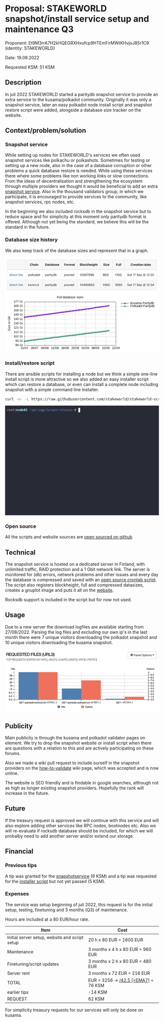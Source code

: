 # Proposal: STAKEWORLD snapshot/install service setup and maintenance Q3

Proponent: Et9M3rrA7H2kHQEGRXHxufcp9HTEmFirMWtKHvjoJ85r1C9 (identity: STAKEWORLD)

Date: 19.09.2022

Requested KSM: 51 KSM 

## Description
In juli 2022 STAKEWORLD started a paritydb snapshot service to provide an extra service to the kusama/polkadot community. Originally it was only a snapshot service, later an easy polkadot node install script and snapshot restore script were added, alongside a database size tracker on the website.

## Context/problem/solution

### Snapshot service
While setting up nodes for STAKEWORLD's services we often used snapshot services like polkachu or polkashots. Sometimes for testing or setting up a new node, also in the case of a database corruption or other problems a quick database restore is needed. While using these services there where some problems like non working links or slow connections. From the ideas of decentralisation and strengthening the ecosystem through multiple providers we thought it would be beneficial to add an extra [snapshot service](https://stakeworld.nl/docs/snapshot). Also in the thousand validators group, in which we participate, it is encouraged to provide services to the community, like snapshot services, rpc nodes, etc. 

In the beginning we also included rocksdb in the snapshot service but to reduce space and for simplicity at this moment only paritydb format is offered. Although not yet being the standard, we believe this will be the standard in the future. 

### Database size history
We also keep track of the database sizes and represent that in a graph. 

![website](snapshot-website.png)

### Install/restore script
There are ansible scripts for installing a node but we think a simple one-line install script is more attractive so we also added an easy installer script which can restore a database, or even can install a complete node including snapshot with a simple command line installer. 

```bash
curl -o- -L https://raw.githubusercontent.com/stakeworld/stakeworld-scripts/master/node-install.sh | bash
```

![node-install](node-install.gif)

### Open source
All the scripts and website sources are [open sourced on github](https://github.com/stakeworld/)

## Technical
The snapshot service is hosted on a dedicated server in Finland, with unlimited traffic, RAID protection and a 1 Gbit network link. The server is monitored for (db) errors, network problems and other issues and every day the database is compressed and saved with an [open source crontab script](https://github.com/stakeworld/stakeworld-website/blob/master/scripts/snapshot.sh). The script also registers blockheight, full and compressed datasizes, creates a gnuplot image and puts it all on the [website](https://stakeworld.nl/snapshot).

Rocksdb support is included in the script but for now not used. 

## Usage
Due to a new server the download logfiles are available starting from 27/08/2022. Parsing the log files and excluding our own ip's in the last month there were 7 unique visitors downloading the polkadot snapshot and 10 unique visitors downloading the kusama snapshot.

![usage](usage.png)

## Publicity
Main publicity is through the kusama and polkadot validator pages on element. We try to drop the snapshot website or install script when there are questions with a relation to this and are actively participating on these forums.  

Also we made a wiki pull request to include ourself in the snapshot providers on the [how-to-validate](https://guide.kusama.network/docs/maintain-guides-how-to-validate-polkadot/) wiki page, which was accepted and is now online.

The website is SEO friendly and is findable in google searches, although not as high as longer existing snapshot providers. Hopefully the rank will increase in the future.

## Future
If the treasury request is approved we will continue with this service and will also explore adding other services like RPC nodes, bootnodes etc. Also we will re-evaluate if rocksdb database should be included, for which we will probalby need to add another server and/or extend our storage. 

## Financial

### Previous tips
A tip was granted for the [snapshotservice](https://www.dotreasury.com/ksm/tips/13427182_0x47212d8518c0c5192db5c7321cab048ba9ae096cef61f7956c9203fd8ab5bc54) (9 KSM) and a tip was requested for the [installer script](https://www.dotreasury.com/ksm/tips/14186624_0x0ad5023d326bd74fb1a3061d1402a903852811ec76b846828d5619a0e37448c0) but not yet passed (5 KSM).

### Expenses
The service was setup beginning of juli 2022, this request is for the initial setup, testing, finetuning and 3 months (Q3) of maintenance.

Hours are included at a 80 EUR/hour rate.

| Item                  | Cost                   |
| ------------          | -----------------------|
| Initial server setup, website and script setup | 20 h x 80 EUR = 1600 EUR            |
| Maintenance           | 3 months x 4 h x 80 EUR = 960 EUR  |
| Finetuning/script updates    | 3 months x 2 h x 80 EUR = 480 EUR     |
| Server rent		| 3 months x 72 EUR = 216 EUR |
| TOTAL                 | EUR = 3256 -> [/42.5 (=EMA7)](https://kusama.subscan.io/tools/charts?type=price) = 76 KSM |
| earlier tips			| -14 KSM |
| REQUEST		| 62 KSM |

For simplicity treasury requests for our services will only be done on kusama.

